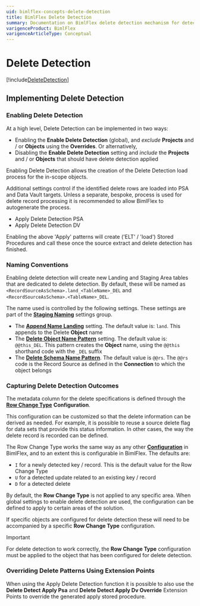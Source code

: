 ```yaml
---
uid: bimlflex-concepts-delete-detection
title: BimlFlex Delete Detection
summary: Documentation on BimlFlex delete detection mechanism for detection of hard deleted keys from a source system
varigenceProduct: BimlFlex
varigenceArticleType: Conceptual
---
```

# Delete Detection

[!include[DeleteDetection](includes/_incl-header-delete-detection.md)]

## Implementing Delete Detection

### Enabling Delete Detection

At a high level, Delete Detection can be implemented in two ways:

* Enabling the **Enable Delete Detection** (global), and *exclude* **Projects** and / or **Objects** using the **Overrides**. Or alternatively,
* Disabling the **Enable Delete Detection** setting and *include* the **Projects** and / or **Objects** that should have delete detection applied

Enabling Delete Detection allows the creation of the Delete Detection load process for the in-scope objects.

Additional settings control if the identified delete rows are loaded into PSA and Data Vault targets. Unless a separate, bespoke, process is used for delete record processing it is recommended to allow BimlFlex to autogenerate the process.

* Apply Delete Detection PSA
* Apply Delete Detection DV

Enabling the above 'Apply' patterns will create ('ELT' / 'load') Stored Procedures and call these once the source extract and delete detection has finished.

### Naming Conventions

Enabling delete detection will create new Landing and Staging Area tables that are dedicated to delete detection. By default, these will be named as `<RecordSourceAsSchema>.land_<TableName>_DEL` and `<RecordSourceAsSchema>.<TableName>_DEL`.

The name used is controlled by the following settings. These settings are part of the [**Staging Naming**](xref:bimlflex-reference-documentation-settings-index#staging-naming) settings group.

* The [**Append Name Landing**](xref:bimlflex-reference-documentation-setting-AppendNameLanding) setting.  The default value is: `land`.  This appends to the Delete **Object** name
* The [**Delete Object Name Pattern**](xref:bimlflex-reference-documentation-setting-DeleteObjectNamePattern) setting.  The default value is: `@@this_DEL`.  This pattern creates the **Object** name, using the `@@this` shorthand code with the `_DEL` suffix
* The [**Delete Schema Name Pattern**](xref:bimlflex-reference-documentation-setting-DeleteSchemaNamePattern).  The default value is `@@rs`.  The `@@rs` code is the Record Source as defined in the **Connection** to which the object belongs

### Capturing Delete Detection Outcomes

The metadata column for the delete specifications is defined through the [**Row Change Type**](xref:bimlflex-metadata-configurations#rowchangetype) **Configuration**.

This configuration can be customized so that the delete information can be derived as needed. For example, it is possible to reuse a source delete flag for data sets that provide this status information. In other cases, the way the delete record is recorded can be defined.

The Row Change Type works the same way as any other [**Configuration**](xref:bimlflex-configuration-editor) in BimlFlex, and to an extent this is configurable in BimlFlex. The defaults are:

* `I` for a newly detected key / record. This is the default value for the Row Change Type
* `U` for a detected update related to an existing key / record
* `D` for a detected delete

By default, the **Row Change Type** is not applied to any specific area. When global settings to enable delete detection are used, the configuration can be defined to apply to certain areas of the solution.

If specific objects are configured for delete detection these will need to be accompanied by a specific **Row Change Type** configuration.

> [!IMPORTANT]
> For delete detection to work correctly, the **Row Change Type** configuration must be applied to the object that has been configured for delete detection.

### Overriding Delete Patterns Using Extension Points

When using the Apply Delete Detection function it is possible to also use the **Delete Detect Apply Psa** and **Delete Detect Apply Dv Override** Extension Points to override the generated apply stored procedure.
